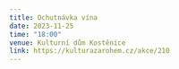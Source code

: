 ```yaml
---
title: Ochutnávka vína
date: 2023-11-25
time: "18:00"
venue: Kulturní dům Kostěnice
link: https://kulturazarohem.cz/akce/210
---
```

